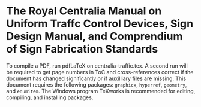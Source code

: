 # The Royal Centralia Manual on Uniform Traffc Control Devices, Sign Design Manual, and Comprendium of Sign Fabrication Standards

To compile a PDF, run pdfLaTeX on centralia-traffic.tex. A second run will be required to get page numbers in ToC and cross-references correct if the document has changed significantly or if auxilliary files are missing. This document requires the following packages: `graphicx`, `hyperref`, `geometry`, and `enumitem`. The Windows program TeXworks is recommended for editing, compiling, and installing packages.
